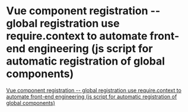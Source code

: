 # Vue component registration -- global registration use require.context to automate front-end engineering (js script for automatic registration of global components)
[Vue component registration -- global registration use require.context to automate front-end engineering (js script for automatic registration of global components)](https://aiwithcloud.com/2022/09/16/vue_component_registration____global_registration_use_require-context_to_automate_front_end_engineering_js_script_for_automatic_registration_of_global_components/)